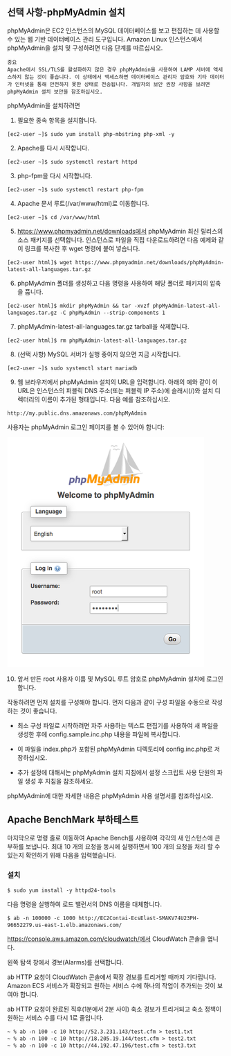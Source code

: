<!--
# 자습서: Amazon Linux 2에 LAMP 웹 서버 설치

다음 절차를 통해 Amazon Linux 2 인스턴스에서 PHP 및 MariaDB(커뮤니티에서 개발한 MySQL 포크) 지원을 포함하는 Apache 웹 서버를 설치할 수 있습니다. 이 웹 서버를 LAMP 웹 서버 또는 LAMP 스택이라고도 합니다. 이 서버를 사용해서 고정 웹사이트를 호스팅하거나 데이터베이스에서 정보를 읽고 쓰는 동적 PHP 애플리케이션을 배포할 수 있습니다.

```
중요
Ubuntu 또는 Red Hat Enterprise, Linux와 같은 다른 배포에서 LAMP 웹 서버를 설정하려는 경우 이 자습서를 이용할 수 없습니다. Amazon Linux AMI의 경우 자습서: Amazon Linux AMI에 LAMP 웹 서버 설치 섹션을 참조하세요. Ubuntu의 경우 Ubuntu 커뮤니티 설명서 ApacheMySQLPHP를 참조하세요. 다른 배포는 관련 설명서를 참조하세요.
```

## 작업

[1단계: LAMP 서버 준비](#1단계-LAMP-서버-준비)  
[2단계: LAMP 서버 테스트](#2단계-LAMP-서버-테스트)  
[3단계: 데이터베이스 서버 보안 설정](#3단계-데이터베이스-서버-보안-설정)  
[4단계: 선택 사항-phpMyAdmin 설치](#4단계-선택-사항-phpMyAdmin-설치)  

## 1단계: LAMP 서버 준비
사전 조건

- 본 자습서는 Amazon Linux 2를 사용하여 사용자가 인터넷에서 접근할 수 있는 퍼블릭 DNS 이름을 가진 새 인스턴스를 이미 실행한 것으로 가정하고 있습니다. 자세한 내용은 1단계: 인스턴스 시작 단원을 참조하세요. SSH(포트 22), HTTP(포트 80), HTTPS(포트 443) 연결을 허용할 수 있도록 보안 그룹을 구성해야 합니다. 이 사전 요구 사항에 대한 자세한 내용은 Linux 인스턴스의 인바운드 트래픽 권한 부여 단원을 참조하십시오.

- 다음 절차는 Amazon Linux 2에서 사용할 수 있는 최신 PHP 버전(PHP 7.2)을 설치합니다. 이 자습서에서 명시한 애플리케이션이 아닌 PHP 애플리케이션을 사용하려는 경우 PHP 7.2와의 호환성을 확인해야 합니다.

LAMP 서버를 준비하려면

1. 인스턴스에 연결합니다.

2. 모든 소프트웨어 패키지가 최신 상태로 업데이트되어 있는지 확인하기 위해, 인스턴스에서 퀵 소프트웨어 업데이트를 실행합니다. 이 업데이트 과정은 몇 분 정도 시간이 소요될 수 있지만, 최신 보안 업데이트와 버그 수정을 위해 수행할 필요가 있습니다.

-y 옵션을 사용하면 확인 여부를 묻지 않고 업데이트를 설치합니다. 설치 전에 업데이트 정보를 확인하려면 이 옵션을 생략합니다.

```
[ec2-user ~]$ sudo yum update -y
```

3. lamp-mariadb10.2-php7.2 및 php7.2 Amazon Linux Extras 리포지토리를 설치하여 Amazon Linux 2용 LAMP MariaDB 및 PHP 패키지의 최신 버전을 가져옵니다.

```
[ec2-user ~]$ sudo amazon-linux-extras install -y lamp-mariadb10.2-php7.2 php7.2
```

sudo: amazon-linux-extras: command not found 오류가 발생하면 인스턴스가 Amazon Linux 2 AMI로 실행되지 않은 것입니다(Amazon Linux AMI를 사용하고 있는 것일 수 있음). 다음 명령을 사용하여 Amazon Linux 버전을 볼 수 있습니다.

```
[ec2-user ~]$ cat /etc/system-release
```

4. 이제 인스턴스가 최신 상태이므로 Apache 웹 서버, MariaDB, PHP 소프트웨어 패키지를 설치할 수 있습니다.

yum install 명령을 사용하여 여러 소프트웨어 패키지와 모든 관련 종속 프로그램을 동시에 설치합니다.

```
[ec2-user ~]$ sudo yum install -y httpd mariadb-server
```

다음 명령을 사용하여 이러한 패키지의 현재 버전을 볼 수 있습니다.

```
[ec2-user ~]$ yum info package_name
```

5. Apache 웹 서버를 시작합니다.

```
[ec2-user ~]$ sudo systemctl start httpd
```

6. systemctl 명령을 사용하여 Apache 웹 서버가 매번 시스템이 부팅할 때마다 시작되도록 합니다.

```
[ec2-user ~]$ sudo systemctl enable httpd
```

다음 명령을 실행하여 httpd가 실행되고 있는지 확인할 수 있습니다.

```
[ec2-user ~]$ sudo systemctl is-enabled httpd
```

7. 인스턴스에 대해 인바운드 HTTP(포트 80) 연결을 허용하는 보안 규칙이 없는 경우 추가합니다. 기본적으로 초기화 중에 인스턴스에 대해 launch-wizard-N 보안 그룹이 설정됩니다. 이 그룹에는 SSH 연결을 허용하는 규칙이 한 개 들어 있습니다.

- https://console.aws.amazon.com/ec2/에서 Amazon EC2 콘솔을 엽니다.

- 인스턴스를 선택하고 해당 인스턴스를 선택합니다.

- 보안 탭에서 인바운드 규칙을 확인합니다. 다음과 같은 규칙이 표시되어야 합니다.

```
Port range   Protocol     Source
22           tcp          0.0.0.0/0
```

- 보안 그룹에 대한 링크를 선택합니다. 보안 그룹에 규칙 추가의 절차를 사용하여 다음 값으로 새로운 인바운드 보안 규칙을 추가합니다.

  - 유형: HTTP

  - 프로토콜: TCP

  - 포트 범위: 80

  - 소스: 사용자 지정

8. 웹 서버를 테스트합니다. 웹 브라우저에서 인스턴스의 공용 DNS 주소(또는 공용 IP 주소)를 입력합니다. /var/www/html에 콘텐츠가 없으면 Apache 테스트 페이지가 표시됩니다. Amazon EC2 콘솔을 사용하여 인스턴스의 퍼블릭 DNS를 확인할 수 있습니다. 퍼블릭 DNS 열을 확인합니다. 이 열이 숨겨진 경우 열 표시/숨기기 아이콘(기어 모양 아이콘)을 선택하고 퍼블릭 DNS를 선택합니다.

인스턴스의 보안 그룹에 포트 80에서 HTTP 트래픽을 허용하는 규칙이 포함되어 있는지 확인합니다. 자세한 내용은 보안 그룹에 규칙 추가 단원을 참조하십시오.

중요
Amazon Linux을 사용하지 않는 경우, 이러한 연결을 허용하도록 인스턴스의 방화벽을 구성할 필요가 있습니다. 방화벽 구성 방법에 대한 자세한 내용은 사용자의 특정 배포에 대한 문서를 참조하십시오.

![apache_test_page_al2_2.4](./images/apache_test_page_al2_2.4.png)

Apache httpd는 Apache document root라는 디렉터리에 보관된 파일을 처리합니다. Amazon Linux Apache 문서 루트는 /var/www/html이며, 기본적으로 루트에서 소유합니다.

ec2-user 계정에서 이 디렉터리의 파일을 조작할 수 있게 하려면 디렉터리의 소유권과 권한을 변경해야 합니다. 이 작업을 수행하는 방법에는 여러 가지가 있습니다. 본 자습서에서는 ec2-user를 apache 그룹에 추가하여 apache 그룹에 /var/www 디렉터리의 소유권을 부여하고 쓰기 권한을 할당합니다.

파일 권한 설정

1. 사용자(이 경우는 ec2-user)를 apache 그룹에 추가합니다.

```
[ec2-user ~]$ sudo usermod -a -G apache ec2-user
```

2. 로그아웃하고 다시 로그인한 다음, 새 그룹을 선택하고 멤버십을 확인합니다.

  - 로그아웃합니다(exit 명령을 사용하거나 터미널 창 닫기).

```
[ec2-user ~]$ exit
```

  - apache 그룹의 멤버십을 확인하려면 인스턴스에 다시 연결한 후 다음 명령을 실행합니다.

```
[ec2-user ~]$ groups
ec2-user adm wheel apache systemd-journal
```

3. /var/www 및 그 콘텐츠의 그룹 소유권을 apache 그룹으로 변경합니다.

```
[ec2-user ~]$ sudo chown -R ec2-user:apache /var/www
```

4. 그룹 쓰기 권한을 추가하여 나중에 하위 디렉터리에 대한 그룹 ID를 설정하려면 /var/www와 그 하위 디렉터리의 디렉터리 권한을 변경합니다.

```
[ec2-user ~]$ sudo chmod 2775 /var/www && find /var/www -type d -exec sudo chmod 2775 {} \;
```

5. 그룹 쓰기 권한을 추가하려면 /var/www 및 그 하위 디렉터리의 파일 권한을 반복하여 변경합니다.

```
[ec2-user ~]$ find /var/www -type f -exec sudo chmod 0664 {} \;
```

이제 ec2-user와 apache 그룹의 향후 멤버는 Apache document root에서 파일 추가, 삭제, 편집을 할 수 있고, 이를 통해 사용자는 정적 웹 사이트 또는 PHP 애플리케이션과 같은 콘텐츠를 추가할 수 있습니다.

웹 서버를 보호하려면(선택 사항)

HTTP 프로토콜을 실행하는 웹 서버는 송신하거나 수신하는 데이터에 대해 아무런 전송 보안 기능도 제공하지 않습니다. 웹 브라우저를 사용하여 HTTP 서버에 연결할 때 방문하는 URL, 수신하는 웹 페이지의 내용, 제출하는 HTML 양식의 내용(암호 포함)이 모두 네트워크 경로를 따라 어디서든 엿보려는 사람들에게 보입니다. 웹 서버를 안전하게 보호하기 위한 최선의 방법은 SSL/TLS 암호화로 데이터를 보호하는 HTTPS(HTTP Secure) 지원 기능을 설치하는 것입니다.

## 2단계: LAMP 서버 테스트
서버가 설치되어 실행 중이고 파일 권한이 올바르게 설정되었다면 사용자의 ec2-user 계정을 통해 인터넷에서 사용 가능한 /var/www/html 디렉터리에서 PHP 파일을 생성할 수 있어야 합니다.

LAMP 서버를 테스트하려면

1. Apache 문서 루트에서 PHP 파일을 생성합니다.

```
[ec2-user ~]$ echo "<?php phpinfo(); ?>" > /var/www/html/phpinfo.php
```

이 명령을 실행하는 동안 "Permission denied" 오류가 발생하면, 로그아웃하고 다시 로그인한 다음, 파일 권한 설정에서 구성한 적절한 그룹 권한을 선택합니다.

2. 웹 브라우저에서는 방금 생성한 파일의 URL을 입력합니다. 이 URL은 인스턴스의 퍼블릭 DNS 주소에 슬래시(/)와 파일 이름이 추가된 형태입니다. 다음 예를 참조하십시오.

http://my.public.dns.amazonaws.com/phpinfo.php
PHP 정보 페이지가 표시되어야 합니다:

![phpinfo7.2.10](./images/phpinfo7.2.10.png)

이 페이지가 보이지 않을 경우 이전 단계에서 /var/www/html/phpinfo.php 파일이 제대로 생성되었는지 확인하십시오. 또한 다음 명령을 사용하여 필수 패키지가 모두 설치되었는지도 확인할 수 있습니다.

```
[ec2-user ~]$ sudo yum list installed httpd mariadb-server php-mysqlnd
```

출력에서 필요한 패키지가 하나라도 나열되지 않으면, sudo yum install package 명령을 사용하여 패키지를 설치합니다. php7.2 및 lamp-mariadb10.2-php7.2 extra가 amazon-linux-extras 명령의 출력에서 활성화되는지도 확인합니다.

3. phpinfo.php 파일을 삭제합니다. 이 파일은 유용한 정보를 포함하고 있지만 보안상 이유로 인터넷에 공개되어서는 안 됩니다.

```
[ec2-user ~]$ rm /var/www/html/phpinfo.php
```

이제 LAMP 웹 서버가 완전히 동작하는 상태가 됩니다. /var/www/html의 Apache document root에 콘텐츠를 추가하면 인스턴스에 대한 퍼블릭 DNS 주소에서 그 콘텐츠를 볼 수 있습니다.

## 3단계: 데이터베이스 서버 보안 설정
MariaDB 서버의 기본 설치는 테스트 및 개발 기능에 유용한 여러 기능을 포함하고 있지만, 이 기능들은 프로덕션 서버에서는 비활성화되거나 제거되어야 합니다. mysql_secure_installation 명령을 통해 루트 암호를 설정하고 설치 패키지에서 보안성이 낮은 기능을 제거하는 과정을 수행할 수 있습니다. MariaDB 서버를 사용할 계획이 없더라도 이 절차를 수행하는 것이 좋습니다.

MariaDB 서버의 보안을 유지하려면

1. MariaDB 서버를 시작합니다.

```
[ec2-user ~]$ sudo systemctl start mariadb
```

2. 실행 mysql_secure_installation.

```
[ec2-user ~]$ sudo mysql_secure_installation
```

  - 암호를 입력하라는 메시지가 표시되면 루트 계정의 암호를 입력합니다.

  - 현재 루트 암호를 입력합니다. 기본적으로 root 계정에는 암호가 없습니다. Enter를 누릅니다.

  - 암호를 설정하려면 Y를 누른 후 안전한 암호를 두 번 입력합니다. 보안 암호 생성에 대한 자세한 내용은 https://identitysafe.norton.com/password-generator/ 단원을 참조하십시오. 이 암호를 안전한 장소에 보관하시기 바랍니다.

  - MariaDB에 대한 루트 암호를 설정하는 것은 데이터베이스를 보호하는 가장 기초적인 방법일 뿐입니다. 데이터베이스 기반 애플리케이션을 빌드하거나 설치할 때, 일반적으로 그 애플리케이션의 데이터베이스 서비스 사용자를 만들고 데이터베이스 관리 이외의 어떤 목적으로도 루트 계정을 사용하지 못하게 합니다.

  - Y를 눌러서 익명 사용자 계정을 제거합니다.

  - Y를 입력하여 원격 루트 로그인을 비활성화합니다.

  - Y를 눌러서 테스트 데이터베이스를 제거합니다.

  - Y를 눌러서 권한 테이블을 다시 로드하고 변경사항을 저장합니다.

3. (선택 사항) 지금 바로 사용할 계획이 아니라면 MariaDB 서버를 중지합니다. 필요할 때 다시 시작할 수 있습니다.

```
[ec2-user ~]$ sudo systemctl stop mariadb
```

4. (선택 사항) 부팅 시 MariaDB 서버가 시작되도록 하려면 다음 명령을 입력합니다.

```
[ec2-user ~]$ sudo systemctl enable mariadb
```

## 4단계: 선택 사항-phpMyAdmin 설치
-->

## 선택 사항-phpMyAdmin 설치
phpMyAdmin은 EC2 인스턴스의 MySQL 데이터베이스를 보고 편집하는 데 사용할 수 있는 웹 기반 데이터베이스 관리 도구입니다. Amazon Linux 인스턴스에서 phpMyAdmin을 설치 및 구성하려면 다음 단계를 따르십시오.

```
중요
Apache에서 SSL/TLS를 활성화하지 않은 경우 phpMyAdmin을 사용하여 LAMP 서버에 액세스하지 않는 것이 좋습니다. 이 상태에서 액세스하면 데이터베이스 관리자 암호와 기타 데이터가 인터넷을 통해 안전하지 못한 상태로 전송됩니다. 개발자의 보안 권장 사항을 보려면 phpMyAdmin 설치 보안을 참조하십시오.
```

phpMyAdmin을 설치하려면

1. 필요한 종속 항목을 설치합니다.

```
[ec2-user ~]$ sudo yum install php-mbstring php-xml -y
```

2. Apache를 다시 시작합니다.

```
[ec2-user ~]$ sudo systemctl restart httpd
```

3. php-fpm을 다시 시작합니다.

```
[ec2-user ~]$ sudo systemctl restart php-fpm
```

4. Apache 문서 루트(/var/www/html)로 이동합니다.

```
[ec2-user ~]$ cd /var/www/html
```

5. https://www.phpmyadmin.net/downloads에서 phpMyAdmin 최신 릴리스의 소스 패키지를 선택합니다. 인스턴스로 파일을 직접 다운로드하려면 다음 예제와 같이 링크를 복사한 후 wget 명령에 붙여 넣습니다.

```
[ec2-user html]$ wget https://www.phpmyadmin.net/downloads/phpMyAdmin-latest-all-languages.tar.gz
```

6. phpMyAdmin 폴더를 생성하고 다음 명령을 사용하여 해당 폴더로 패키지의 압축을 풉니다.

```
[ec2-user html]$ mkdir phpMyAdmin && tar -xvzf phpMyAdmin-latest-all-languages.tar.gz -C phpMyAdmin --strip-components 1
```

7. phpMyAdmin-latest-all-languages.tar.gz tarball을 삭제합니다.

```
[ec2-user html]$ rm phpMyAdmin-latest-all-languages.tar.gz
```

8. (선택 사항) MySQL 서버가 실행 중이지 않으면 지금 시작합니다.

```
[ec2-user ~]$ sudo systemctl start mariadb
```

9. 웹 브라우저에서 phpMyAdmin 설치의 URL을 입력합니다. 아래의 예와 같이 이 URL은 인스턴스의 퍼블릭 DNS 주소(또는 퍼블릭 IP 주소)에 슬래시(/)와 설치 디렉터리의 이름이 추가된 형태입니다. 다음 예를 참조하십시오.

```
http://my.public.dns.amazonaws.com/phpMyAdmin
```

사용자는 phpMyAdmin 로그인 페이지를 볼 수 있어야 합니다:

![phpmyadmin_login](../../images/phpmyadmin_login.png)

10. 앞서 만든 root 사용자 이름 및 MySQL 루트 암호로 phpMyAdmin 설치에 로그인합니다.

작동하려면 먼저 설치를 구성해야 합니다. 먼저 다음과 같이 구성 파일을 수동으로 작성하는 것이 좋습니다.

  - 최소 구성 파일로 시작하려면 자주 사용하는 텍스트 편집기를 사용하여 새 파일을 생성한 후에 config.sample.inc.php 내용을 파일에 복사합니다.

  - 이 파일을 index.php가 포함된 phpMyAdmin 디렉토리에 config.inc.php로 저장하십시오.

  - 추가 설정에 대해서는 phpMyAdmin 설치 지침에서 설정 스크립트 사용 단원의 파일 생성 후 지침을 참조하세요.

phpMyAdmin에 대한 자세한 내용은 phpMyAdmin 사용 설명서를 참조하십시오.

## Apache BenchMark 부하테스트
마지막으로 명령 줄로 이동하여 Apache Bench를 사용하여 각각의 새 인스턴스에 큰 부하를 보냅니다. 
최대 10 개의 요청을 동시에 실행하면서 100 개의 요청을 처리 할 수 ​​있는지 확인하기 위해 다음을 입력했습니다.

### 설치

```
$ sudo yum install -y httpd24-tools
```

다음 명령을 실행하여 로드 밸런서의 DNS 이름을 대체합니다.

```
$ ab -n 100000 -c 1000 http://EC2Contai-EcsElast-SMAKV74U23PH-96652279.us-east-1.elb.amazonaws.com/
```

https://console.aws.amazon.com/cloudwatch/에서 CloudWatch 콘솔을 엽니다.

왼쪽 탐색 창에서 경보(Alarms)를 선택합니다.

ab HTTP 요청이 CloudWatch 콘솔에서 확장 경보를 트리거할 때까지 기다립니다. Amazon ECS 서비스가 확장되고 원하는 서비스 수에 하나의 작업이 추가되는 것이 보여야 합니다.

ab HTTP 요청이 완료된 직후(1분에서 2분 사이) 축소 경보가 트리거되고 축소 정책이 원하는 서비스 수를 다시 1로 줄입니다.

```
~ % ab -n 100 -c 10 http://52.3.231.143/test.cfm > test1.txt
~ % ab -n 100 -c 10 http://18.205.19.144/test.cfm > test2.txt
~ % ab -n 100 -c 10 http://44.192.47.196/test.cfm > test3.txt
```